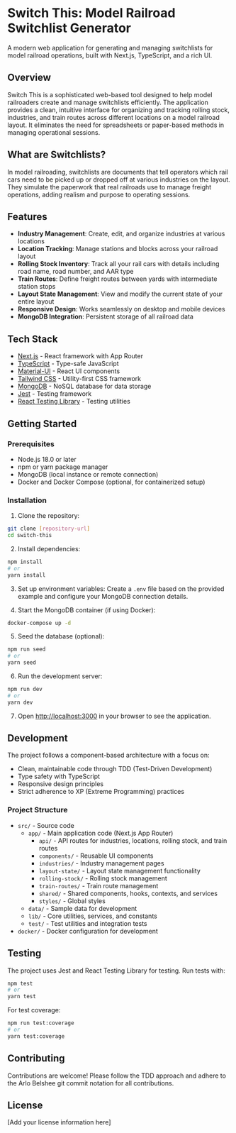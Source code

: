 # Switch This: Model Railroad Switchlist Generator

A modern web application for generating and managing switchlists for model railroad operations, built with Next.js, TypeScript, and a rich UI.

## Overview

Switch This is a sophisticated web-based tool designed to help model railroaders create and manage switchlists efficiently. The application provides a clean, intuitive interface for organizing and tracking rolling stock, industries, and train routes across different locations on a model railroad layout. It eliminates the need for spreadsheets or paper-based methods in managing operational sessions.

## What are Switchlists?

In model railroading, switchlists are documents that tell operators which rail cars need to be picked up or dropped off at various industries on the layout. They simulate the paperwork that real railroads use to manage freight operations, adding realism and purpose to operating sessions.

## Features

- **Industry Management**: Create, edit, and organize industries at various locations
- **Location Tracking**: Manage stations and blocks across your railroad layout
- **Rolling Stock Inventory**: Track all your rail cars with details including road name, road number, and AAR type
- **Train Routes**: Define freight routes between yards with intermediate station stops
- **Layout State Management**: View and modify the current state of your entire layout
- **Responsive Design**: Works seamlessly on desktop and mobile devices
- **MongoDB Integration**: Persistent storage of all railroad data

## Tech Stack

- [Next.js](https://nextjs.org) - React framework with App Router
- [TypeScript](https://www.typescriptlang.org) - Type-safe JavaScript
- [Material-UI](https://mui.com) - React UI components
- [Tailwind CSS](https://tailwindcss.com) - Utility-first CSS framework
- [MongoDB](https://www.mongodb.com) - NoSQL database for data storage
- [Jest](https://jestjs.io) - Testing framework
- [React Testing Library](https://testing-library.com/docs/react-testing-library/intro/) - Testing utilities

## Getting Started

### Prerequisites

- Node.js 18.0 or later
- npm or yarn package manager
- MongoDB (local instance or remote connection)
- Docker and Docker Compose (optional, for containerized setup)

### Installation

1. Clone the repository:
```bash
git clone [repository-url]
cd switch-this
```

2. Install dependencies:
```bash
npm install
# or
yarn install
```

3. Set up environment variables:
Create a `.env` file based on the provided example and configure your MongoDB connection details.

4. Start the MongoDB container (if using Docker):
```bash
docker-compose up -d
```

5. Seed the database (optional):
```bash
npm run seed
# or 
yarn seed
```

6. Run the development server:
```bash
npm run dev
# or
yarn dev
```

7. Open [http://localhost:3000](http://localhost:3000) in your browser to see the application.

## Development

The project follows a component-based architecture with a focus on:
- Clean, maintainable code through TDD (Test-Driven Development)
- Type safety with TypeScript
- Responsive design principles
- Strict adherence to XP (Extreme Programming) practices

### Project Structure

- `src/` - Source code
  - `app/` - Main application code (Next.js App Router)
    - `api/` - API routes for industries, locations, rolling stock, and train routes
    - `components/` - Reusable UI components
    - `industries/` - Industry management pages
    - `layout-state/` - Layout state management functionality
    - `rolling-stock/` - Rolling stock management
    - `train-routes/` - Train route management
    - `shared/` - Shared components, hooks, contexts, and services
    - `styles/` - Global styles
  - `data/` - Sample data for development
  - `lib/` - Core utilities, services, and constants
  - `test/` - Test utilities and integration tests
- `docker/` - Docker configuration for development

## Testing

The project uses Jest and React Testing Library for testing. Run tests with:

```bash
npm test
# or
yarn test
```

For test coverage:

```bash
npm run test:coverage
# or
yarn test:coverage
```

## Contributing

Contributions are welcome! Please follow the TDD approach and adhere to the Arlo Belshee git commit notation for all contributions.

## License

[Add your license information here]
